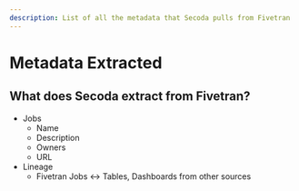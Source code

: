 ```yaml
---
description: List of all the metadata that Secoda pulls from Fivetran
---
```


# Metadata Extracted

## What does Secoda extract from Fivetran?

* Jobs
  * Name
  * Description
  * Owners
  * URL
* Lineage
  * Fivetran Jobs <-> Tables, Dashboards from other sources

